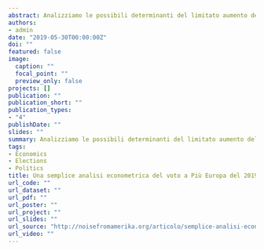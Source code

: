 ```yaml
---
abstract: Analizziamo le possibili determinanti del limitato aumento del voto a Più Europa avvenuto tra il 2018 e il 2019 per stabilire quanta parte è attribuibile alla politica delle alleanze e quanta parte a un aumento di consenso. L'incremento dei consensi non sembra essere dovuto a una minor propensione all'astensionismo degli elettori di Più Europa nelle elezioni europee rispetto alle politiche. Il principale risultato che otteniamo è che l'alleanza con Italia in Comune sembra aver aiutato mentre quella con il Partito Socialista no.
authors:
- admin
date: "2019-05-30T00:00:00Z"
doi: ""
featured: false
image:
  caption: ""
  focal_point: ""
  preview_only: false
projects: []
publication: ""
publication_short: ""
publication_types:
- "4"
publishDate: ""
slides: ""
summary: Analizziamo le possibili determinanti del limitato aumento del voto a Più Europa avvenuto tra il 2018 e il 2019 per stabilire quanta parte è attribuibile alla politica delle alleanze e quanta parte a un aumento di consenso. L'incremento dei consensi non sembra essere dovuto a una minor propensione all'astensionismo degli elettori di Più Europa nelle elezioni europee rispetto alle politiche. Il principale risultato che otteniamo è che l'alleanza con Italia in Comune sembra aver aiutato mentre quella con il Partito Socialista no.
tags:
- Economics
- Elections
- Politics
title: Una semplice analisi econometrica del voto a Più Europa del 2019
url_code: ""
url_dataset: ""
url_pdf: ""
url_poster: ""
url_project: ""
url_slides: ""
url_source: "http://noisefromamerika.org/articolo/semplice-analisi-econometrica-voto-piu-europa-2019"
url_video: ""
---
```


